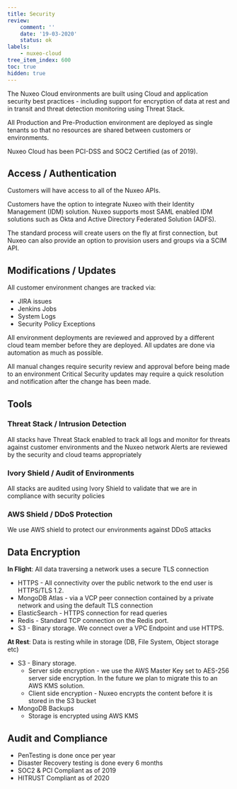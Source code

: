 ```yaml
---
title: Security
review:
    comment: ''
    date: '19-03-2020'
    status: ok
labels:
    - nuxeo-cloud
tree_item_index: 600
toc: true
hidden: true
---
```


The Nuxeo Cloud environments are built using Cloud and application security best practices - including support for encryption of data at rest and in transit and threat detection monitoring using Threat Stack.

All Production and Pre-Production environment are deployed as single tenants so that no resources are shared between customers or environments.

Nuxeo Cloud has been PCI-DSS and SOC2 Certified (as of 2019).

## Access / Authentication

Customers will have access to all of the Nuxeo APIs.

Customers have the option to integrate Nuxeo with their Identity Management (IDM) solution. Nuxeo supports most SAML enabled IDM solutions such as Okta and Active Directory Federated Solution (ADFS).

The standard process will create users on the fly at first connection, but Nuxeo can also provide an option to provision users and groups via a SCIM API.

## Modifications / Updates

All customer environment changes are tracked via:
- JIRA issues
- Jenkins Jobs
- System Logs
- Security Policy Exceptions

All environment deployments are reviewed and approved by a different cloud team member before they are deployed. All updates are done via automation as much as possible.

All manual changes require security review and approval before being made to an environment
Critical Security updates may require a quick resolution and notification after the change has been made.

## Tools

### Threat Stack / Intrusion Detection

All stacks have Threat Stack enabled to track all logs and monitor for threats against customer environments and the Nuxeo network
Alerts are reviewed by the security and cloud teams appropriately

### Ivory Shield / Audit of Environments

All stacks are audited using Ivory Shield to validate that we are in compliance with security policies

### AWS Shield / DDoS Protection

We use AWS shield to protect our environments against DDoS attacks

## Data Encryption

**In Flight**: All data traversing a network uses a secure TLS connection
- HTTPS - All connectivity over the public network to the end user is HTTPS/TLS 1.2.
- MongoDB Atlas - via a VCP peer connection contained by a private network and using the default TLS connection
- ElasticSearch - HTTPS connection for read queries
- Redis - Standard TCP connection on the Redis port.
- S3 - Binary storage. We connect over a VPC Endpoint and use HTTPS.

**At Rest**: Data is resting while in storage (DB, File System, Object storage etc)
- S3 - Binary storage.
  - Server side encryption - we use the AWS Master Key set to AES-256 server side encryption. In the future we plan to migrate this to an AWS KMS solution.
  - Client side encryption - Nuxeo encrypts the content before it is stored in the S3 bucket
- MongoDB Backups
  - Storage is encrypted using AWS KMS

## Audit and Compliance

- PenTesting is done once per year
- Disaster Recovery testing is done every 6 months
- SOC2 & PCI Compliant as of 2019
- HITRUST Compliant as of 2020
